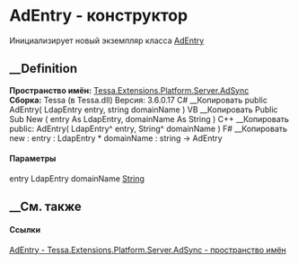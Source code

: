 # AdEntry - конструктор
Инициализирует новый экземпляр класса
[AdEntry](T_Tessa_Extensions_Platform_Server_AdSync_AdEntry.htm)
##  __Definition
 **Пространство имён:**
[Tessa.Extensions.Platform.Server.AdSync](N_Tessa_Extensions_Platform_Server_AdSync.htm)  
 **Сборка:** Tessa (в Tessa.dll) Версия: 3.6.0.17
C# __Копировать
     public AdEntry(
    	LdapEntry entry,
    	string domainName
    )
VB __Копировать
     Public Sub New ( 
    	entry As LdapEntry,
    	domainName As String
    )
C++ __Копировать
     public:
    AdEntry(
    	LdapEntry^ entry, 
    	String^ domainName
    )
F# __Копировать
     new : 
            entry : LdapEntry * 
            domainName : string -> AdEntry
#### Параметры
entry LdapEntry
domainName [String](https://learn.microsoft.com/dotnet/api/system.string)
## __См. также
#### Ссылки
[AdEntry - ](T_Tessa_Extensions_Platform_Server_AdSync_AdEntry.htm)
[Tessa.Extensions.Platform.Server.AdSync - пространство
имён](N_Tessa_Extensions_Platform_Server_AdSync.htm)
